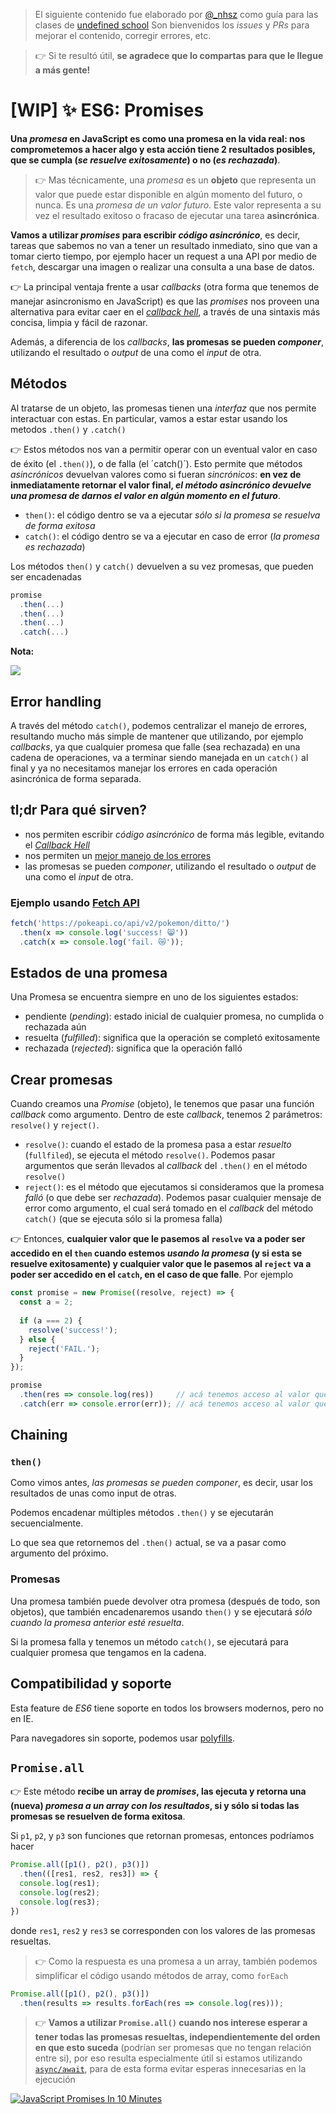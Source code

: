 > El siguiente contenido fue elaborado por [@_nhsz](https://twitter.com/_nhsz) como guía para las clases de [undefined school](https://twitter.com/undefinedSchool)
> Son bienvenidos los _issues_ y _PRs_ para mejorar el contenido, corregir errores, etc. 

> 👉 Si te resultó útil, **se agradece que lo compartas para que le llegue a más gente!**

# [WIP] ✨ ES6: Promises

**Una _promesa_ en JavaScript es como una promesa en la vida real: nos comprometemos a hacer algo y esta acción tiene 2 resultados posibles, que se cumpla (_se resuelve exitosamente_) o no (_es rechazada_)**.

> 👉 Mas técnicamente, una _promesa_ es un **objeto** que representa un valor que puede estar disponible en algún momento del futuro, o nunca. Es una _promesa de un valor futuro_. Este valor representa a su vez el resultado exitoso o fracaso de ejecutar una tarea **asincrónica**.

**Vamos a utilizar _promises_ para escribir _código asincrónico_**, es decir, tareas que sabemos no van a tener un resultado inmediato, sino que van a tomar cierto tiempo, por ejemplo hacer un request a una API por medio de `fetch`, descargar una imagen o realizar una consulta a una base de datos. 

👉 La principal ventaja frente a usar _callbacks_ (otra forma que tenemos de manejar asincronismo en JavaScript) es que las _promises_ nos proveen una alternativa para evitar caer en el [_callback hell_](http://callbackhell.com/), a través de una sintaxis más concisa, limpia y fácil de razonar. 

Además, a diferencia de los _callbacks_, **las promesas se pueden _componer_**, utilizando el resultado o _output_ de una como el _input_ de otra.

## Métodos

Al tratarse de un objeto, las promesas tienen una _interfaz_ que nos permite interactuar con estas. 
En particular, vamos a estar estar usando los metodos `.then()` y `.catch()`

👉 Estos métodos nos van a permitir operar con un eventual valor en caso de éxito (el `.then()`), o de falla (el ´catch()´). Esto permite que métodos _asincrónicos_ devuelvan valores como si fueran _sincrónicos_: **en vez de inmediatamente retornar el valor final, _el método asincrónico devuelve una promesa de darnos el valor en algún momento en el futuro_**.

- `then()`: el código dentro se va a ejecutar _sólo si la promesa se resuelva de forma exitosa_
- `catch()`: el código dentro se va a ejecutar en caso de error (_la promesa es rechazada_)

Los métodos `then()` y `catch()` devuelven a su vez promesas, que pueden ser encadenadas

```js
promise
  .then(...)
  .then(...)
  .then(...)
  .catch(...)
```

**Nota:**

![](https://i.imgur.com/xA4ea9r.png)

## Error handling

A través del método `catch()`, podemos centralizar el manejo de errores, resultando mucho más simple de mantener que utilizando, por ejemplo _callbacks_, ya que cualquier promesa que falle (sea rechazada) en una cadena de operaciones, va a terminar siendo manejada en un `catch()` al final y ya no necesitamos manejar los errores en cada operación asincrónica de forma separada.

## tl;dr Para qué sirven?

- nos permiten escribir _código asincrónico_ de forma más legible, evitando el [_Callback Hell_](http://callbackhell.com/)
- nos permiten un [mejor manejo de los errores](https://github.com/undefinedschool/notes-es6-promises#error-handling)
- las promesas se pueden _componer_, utilizando el resultado o _output_ de una como el _input_ de otra.

### Ejemplo usando [Fetch API](https://developer.mozilla.org/en-US/docs/Web/API/Fetch_API)

```js
fetch('https://pokeapi.co/api/v2/pokemon/ditto/')
  .then(x => console.log('success! 😸'))
  .catch(x => console.log('fail. 😿'));
```

## Estados de una promesa

Una Promesa se encuentra siempre en uno de los siguientes estados:

- pendiente (_pending_): estado inicial de cualquier promesa, no cumplida o rechazada aún
- resuelta (_fulfilled_): significa que la operación se completó exitosamente
- rechazada (_rejected_): significa que la operación falló

## Crear promesas

Cuando creamos una _Promise_ (objeto), le tenemos que pasar una función _callback_ como argumento. Dentro de este _callback_, tenemos 2 parámetros: `resolve()` y `reject()`.

- `resolve()`: cuando el estado de la promesa pasa a estar _resuelto_ (`fullfiled`), se ejecuta el método `resolve()`. Podemos pasar argumentos que serán llevados al _callback_ del `.then()` en el método `resolve()`
- `reject()`: es el método que ejecutamos si consideramos que la promesa _falló_ (o que debe ser _rechazada_). Podemos pasar cualquier mensaje de error como argumento, el cual será tomado en el _callback_ del método `catch()` (que se ejecuta sólo si la promesa falla)

👉 Entonces, **cualquier valor que le pasemos al `resolve` va a poder ser accedido en el `then` cuando estemos _usando la promesa_ (y si esta se resuelve exitosamente) y cualquier valor que le pasemos al `reject` va a poder ser accedido en el `catch`, en el caso de que falle**. Por ejemplo

```js
const promise = new Promise((resolve, reject) => {
  const a = 2;
  
  if (a === 2) {
    resolve('success!');
  } else {
    reject('FAIL.');
  }
});

promise
  .then(res => console.log(res))     // acá tenemos acceso al valor que retorna el `resolve`, loguea 'success!'
  .catch(err => console.error(err)); // acá tenemos acceso al valor que retorna el `reject`, loguea 'FAIL.'
```

## Chaining 

### `then()`

Como vimos antes, _las promesas se pueden componer_, es decir, usar los resultados de unas como input de otras.

Podemos encadenar múltiples métodos `.then()` y se ejecutarán secuencialmente.

Lo que sea que retornemos del `.then()` actual, se va a pasar como argumento del próximo.

### Promesas

Una promesa también puede devolver otra promesa (después de todo, son objetos), que también encadenaremos usando `then()` y se ejecutará _sólo cuando la promesa anterior esté resuelta_.

Si la promesa falla y tenemos un método `catch()`, se ejecutará para cualquier promesa que tengamos en la cadena.

## Compatibilidad y soporte

Esta feature de _ES6_ tiene soporte en todos los browsers modernos, pero no en IE. 

Para navegadores sin soporte, podemos usar [polyfills](https://github.com/stefanpenner/es6-promise).

## `Promise.all` 

👉 Este método **recibe un array de _promises_, las ejecuta y retorna una (nueva) _promesa a un array con los resultados_, si y sólo si todas las promesas se resuelven de forma exitosa**.

Si `p1`, `p2`, y `p3` son funciones que retornan promesas, entonces podríamos hacer

```js
Promise.all([p1(), p2(), p3()])
  .then(([res1, res2, res3]) => {
  console.log(res1);
  console.log(res2);
  console.log(res3);
})
```

donde `res1`, `res2` y `res3` se corresponden con los valores de las promesas resueltas.

> 👉 Como la respuesta es una promesa a un array, también podemos simplificar el código usando métodos de array, como `forEach`

```js
Promise.all([p1(), p2(), p3()])
  .then(results => results.forEach(res => console.log(res)));
```

> 👉 **Vamos a utilizar `Promise.all()` cuando nos interese esperar a tener todas las promesas resueltas, independientemente del orden en que esto suceda** (podrían ser promesas que no tengan relación entre si), por eso resulta especialmente útil si estamos utilizando [`async/await`](https://github.com/undefinedschool/notes-es2017-async-await/), para de esta forma evitar esperas innecesarias en la ejecución

[![JavaScript Promises In 10 Minutes](https://img.youtube.com/vi/DHvZLI7Db8E/0.jpg)](https://www.youtube.com/watch?v=DHvZLI7Db8E)

